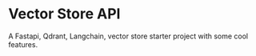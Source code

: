# Vector Store API

A Fastapi, Qdrant, Langchain, vector store starter project with some cool features.

